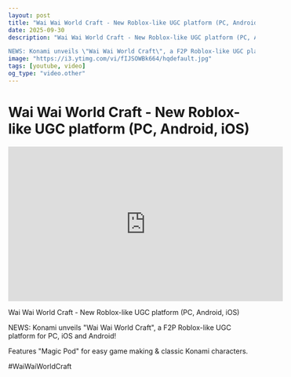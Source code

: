 ```yaml
---
layout: post
title: "Wai Wai World Craft - New Roblox-like UGC platform (PC, Android, iOS)"
date: 2025-09-30
description: "Wai Wai World Craft - New Roblox-like UGC platform (PC, Android, iOS)

NEWS: Konami unveils \"Wai Wai World Craft\", a F2P Roblox-like UGC platform for ..."
image: "https://i3.ytimg.com/vi/fIJSOWBk664/hqdefault.jpg"
tags: [youtube, video]
og_type: "video.other"
---
```


<script type="application/ld+json">
{
  "@context": "http://schema.org",
  "@type": "VideoObject",
  "name": "Wai Wai World Craft - New Roblox-like UGC platform (PC, Android, iOS)",
  "description": "Wai Wai World Craft - New Roblox-like UGC platform (PC, Android, iOS)\n\nNEWS: Konami unveils \\\"Wai Wai World Craft\\\", a F2P Roblox-like UGC platform for PC, iOS and Android! \n\nFeatures \\\"Magic Pod\\\" for easy game making & classic Konami characters.\n\n#WaiWaiWorldCraft",
  "thumbnailUrl": "https://i3.ytimg.com/vi/fIJSOWBk664/hqdefault.jpg",
  "uploadDate": "2025-09-30T03:00:05",
  "embedUrl": "https://www.youtube.com/embed/fIJSOWBk664",
  "publisher": {
    "@type": "Person",
    "name": "Celo Zaga"
  },
  "mainEntityOfPage": {
    "@type": "WebPage",
    "@id": "https://celozaga.github.io/2025/09/30/wai-wai-world-craft---new-roblox-like-ugc-platform-(pc,-android,-ios)-fIJSOWBk664.html"
  },
  "duration": "PT0M0S"
}
</script>

<script type="application/ld+json">
{
  "@context": "http://schema.org",
  "@type": "BlogPosting",
  "headline": "Wai Wai World Craft - New Roblox-like UGC platform (PC, Android, iOS)",
  "image": "https://i3.ytimg.com/vi/fIJSOWBk664/hqdefault.jpg",
  "publisher": {
    "@type": "Person",
    "name": "Celo Zaga"
  },
  "url": "https://celozaga.github.io/2025/09/30/wai-wai-world-craft---new-roblox-like-ugc-platform-(pc,-android,-ios)-fIJSOWBk664.html",
  "datePublished": "2025-09-30T03:00:05",
  "dateCreated": "2025-09-30T03:00:05",
  "dateModified": "2025-09-30T03:00:05",
  "description": "Wai Wai World Craft - New Roblox-like UGC platform (PC, Android, iOS)\n\nNEWS: Konami unveils \\\"Wai Wai World Craft\\\", a F2P Roblox-like UGC platform for ...",
  "author": {
    "@type": "Person",
    "name": "Celo Zaga"
  },
  "mainEntityOfPage": {
    "@type": "WebPage",
    "@id": "https://celozaga.github.io/2025/09/30/wai-wai-world-craft---new-roblox-like-ugc-platform-(pc,-android,-ios)-fIJSOWBk664.html"
  }
}
</script>

<h1 class="youtube-post-title">Wai Wai World Craft - New Roblox-like UGC platform (PC, Android, iOS)</h1>

<iframe width="560" height="315" src="https://www.youtube.com/embed/fIJSOWBk664" class="youtube-post-embed" frameborder="0" allowfullscreen></iframe>

<p class="youtube-post-description">Wai Wai World Craft - New Roblox-like UGC platform (PC, Android, iOS)

NEWS: Konami unveils "Wai Wai World Craft", a F2P Roblox-like UGC platform for PC, iOS and Android! 

Features "Magic Pod" for easy game making & classic Konami characters.

#WaiWaiWorldCraft</p>
